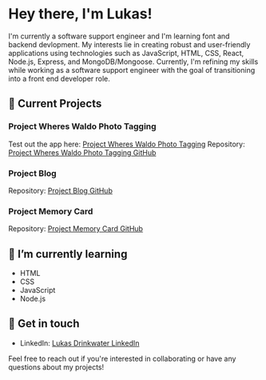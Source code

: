 # Hey there, I'm Lukas! 

I'm currently a software support engineer and I'm learning font and backend devlopment. My interests lie in creating robust and user-friendly applications using technologies such as JavaScript, HTML, CSS, React, Node.js, Express, and MongoDB/Mongoose. Currently, I'm refining my skills while working as a software support engineer with the goal of transitioning into a front end developer role.

## 🔭 Current Projects

### Project Wheres Waldo Photo Tagging
Test out the app here: [Project Wheres Waldo Photo Tagging](https://poetic-alfajores-d4b387.netlify.app/)
Repository: [Project Wheres Waldo Photo Tagging GitHub](https://github.com/LukasDrinkwater/project-wheres-waldo-photo-tagging)

### Project Blog
Repository: [Project Blog GitHub](https://github.com/LukasDrinkwater/project-blog)

### Project Memory Card
Repository: [Project Memory Card GitHub](https://github.com/LukasDrinkwater/project-memory-card)

## 🌱 I’m currently learning
- HTML
- CSS
- JavaScript
- Node.js

## 💬 Get in touch
- LinkedIn: [Lukas Drinkwater LinkedIn](https://www.linkedin.com/in/lukasdrinkwater/)

Feel free to reach out if you're interested in collaborating or have any questions about my projects!

